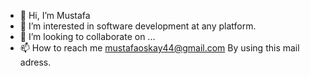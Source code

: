 - 👋 Hi, I’m Mustafa
- 👀 I’m interested in software development at any platform.
- 💞️ I’m looking to collaborate on ...
- 📫 How to reach me mustafaoskay44@gmail.com By using this mail adress.

<!---
oskay12/oskay12 is a ✨ special ✨ repository because its `README.md` (this file) appears on your GitHub profile.
You can click the Preview link to take a look at your changes.
--->
